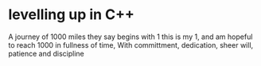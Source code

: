 # levelling up in C++
A journey of 1000 miles they say begins with 1 this is my 1, and am hopeful to reach 1000 in fullness of time, With committment, dedication, sheer will, patience and discipline



